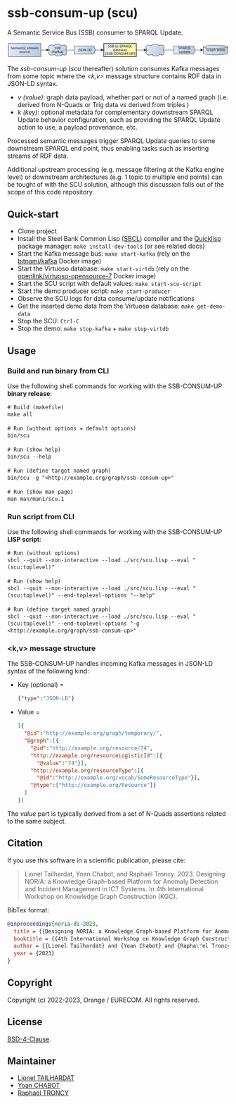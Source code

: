 # ssb-consum-up (scu)

A Semantic Service Bus (SSB) consumer to SPARQL Update.

![scu_principle](docs/diagrams/scu_principle.png)

The *ssb-consum-up* (*scu* thereafter) solution consumes Kafka messages from some topic where the *<k,v>* message structure contains RDF data in JSON-LD syntax.

* *v (value)*: graph data payload, whether part or not of a named graph (i.e. derived from N-Quads or Trig data *vs* derived from triples )
* *k (key)*: optional metadata for complementary downstream SPARQL Update behavior configuration, such as providing the SPARQL Update action to use, a payload provenance, etc.

Processed semantic messages trigger SPARQL Update queries to some downstream SPARQL end point, thus enabling tasks such as inserting streams of RDF data.

Additional upstream processing (e.g. message filtering at the Kafka engine level) or downstream architectures (e.g. 1 topic to multiple end points) can be tought of with the SCU solution, although this discussion falls out of the scope of this code repository.

## Quick-start

* Clone project
* Install the Steel Bank Common Lisp ([SBCL](http://www.sbcl.org/)) compiler and the [Quicklisp](https://www.quicklisp.org/beta/) package manager: `make install-dev-tools` (or see related docs)
* Start the Kafka message bus: `make start-kafka` (rely on the [bitnami/kafka](https://hub.docker.com/r/bitnami/kafka) Docker image)
* Start the Virtuoso database: `make start-virtdb` (rely on the [openlink/virtuoso-opensource-7](https://hub.docker.com/r/openlink/virtuoso-opensource-7/) Docker image)
* Start the SCU script with default values: `make start-scu-script`
* Start the demo producer script: `make start-producer`
* Observe the SCU logs for data consume/update notifications
* Get the inserted demo data from the Virtuoso database: `make get-demo-data`
* Stop the SCU: `Ctrl-C`
* Stop the demo: `make stop-kafka` + `make stop-virtdb`

## Usage

### Build and run binary from CLI

Use the following shell commands for working with the SSB-CONSUM-UP **binary release**:

```shell
# Build (makefile)
make all

# Run (without options = default options)
bin/scu

# Run (show help)
bin/scu --help

# Run (define target named graph)
bin/scu -g "<http://example.org/graph/ssb-consum-up>"

# Run (show man page)
man man/man1/scu.1
```

### Run script from CLI

Use the following shell commands for working with the SSB-CONSUM-UP **LISP script**:

```shell
# Run (without options)
sbcl --quit --non-interactive --load ./src/scu.lisp --eval "(scu:toplevel)"

# Run (show help)
sbcl --quit --non-interactive --load ./src/scu.lisp --eval "(scu:toplevel)" --end-toplevel-options "--help"

# Run (define target named graph)
sbcl --quit --non-interactive --load ./src/scu.lisp --eval "(scu:toplevel)" --end-toplevel-options "-g <http://example.org/graph/ssb-consum-up>"
```

### <k,v> message structure

The SSB-CONSUM-UP handles incoming Kafka messages in JSON-LD syntax of the following kind:

* Key (optional) =
  ```json
  {"type":"JSON-LD"}
  ```
* Value =
  ```json
  [{
    "@id":"http://example.org/graph/temporary/",
    "@graph":[{
      "@id":"http://example.org/resource/74",
      "http://example.org/resourceLogisticId":[{
        "@value":"74"}],
      "http://example.org/resourceType":[{
        "@id":"http://example.org/vocab/SomeResourceType"}],
      "@type":["http://example.org/Resource"]}
    ]
  }]
  ```

The *value* part is typically derived from a set of N-Quads assertions related to the same subject.

## Citation

If you use this software in a scientific publication, please cite:

> Lionel Tailhardat, Yoan Chabot, and Raphaël Troncy. 2023.
> Designing NORIA: a Knowledge Graph-based Platform for Anomaly Detection and Incident Management in ICT Systems.
> In 4th International Workshop on Knowledge Graph Construction (KGC).

BibTex format:

```bibtex
@inproceedings{noria-di-2023,
  title = {{Designing NORIA: a Knowledge Graph-based Platform for Anomaly Detection and Incident Management in ICT Systems}},
  booktitle = {{4th International Workshop on Knowledge Graph Construction (KGC)}},
  author = {{Lionel Tailhardat} and {Yoan Chabot} and {Rapha\"el Troncy}},
  year = {2023}
}
```

## Copyright

Copyright (c) 2022-2023, Orange / EURECOM. All rights reserved.

## License

[BSD-4-Clause](LICENSE.txt).

## Maintainer

* [Lionel TAILHARDAT](mailto:lionel.tailhardat@orange.com)
* [Yoan CHABOT](mailto:yoan.chabot@orange.com)
* [Raphaël TRONCY](mailto:raphael.troncy@eurecom.fr)

